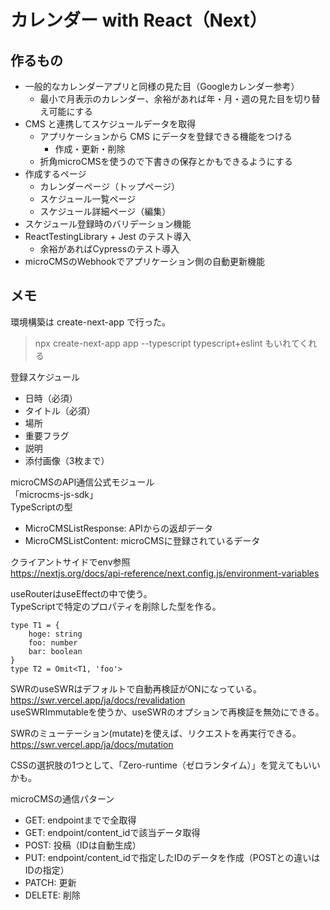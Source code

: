 # カレンダー with React（Next）
## 作るもの
- 一般的なカレンダーアプリと同様の見た目（Googleカレンダー参考）
  - 最小で月表示のカレンダー、余裕があれば年・月・週の見た目を切り替え可能にする
- CMS と連携してスケジュールデータを取得
  - アプリケーションから CMS にデータを登録できる機能をつける
    - 作成・更新・削除
  - 折角microCMSを使うので下書きの保存とかもできるようにする
- 作成するページ
  - カレンダーページ（トップページ）
  - スケジュール一覧ページ
  - スケジュール詳細ページ（編集）
- スケジュール登録時のバリデーション機能
- ReactTestingLibrary + Jest のテスト導入
  - 余裕があればCypressのテスト導入
- microCMSのWebhookでアプリケーション側の自動更新機能

## メモ

環境構築は create-next-app で行った。  

> npx create-next-app app --typescript
> typescript+eslint もいれてくれる

登録スケジュール  
- 日時（必須）
- タイトル（必須）
- 場所
- 重要フラグ
- 説明
- 添付画像（3枚まで）

microCMSのAPI通信公式モジュール  
「microcms-js-sdk」  
TypeScriptの型  
- MicroCMSListResponse<T>: APIからの返却データ
- MicroCMSListContent: microCMSに登録されているデータ

クライアントサイドでenv参照  
https://nextjs.org/docs/api-reference/next.config.js/environment-variables  

useRouterはuseEffectの中で使う。  
TypeScriptで特定のプロパティを削除した型を作る。  
```
type T1 = {
    hoge: string
    foo: number
    bar: boolean
}
type T2 = Omit<T1, 'foo'>
```

SWRのuseSWRはデフォルトで自動再検証がONになっている。  
https://swr.vercel.app/ja/docs/revalidation  
useSWRImmutableを使うか、useSWRのオプションで再検証を無効にできる。  

SWRのミューテーション(mutate)を使えば、リクエストを再実行できる。  
https://swr.vercel.app/ja/docs/mutation  

CSSの選択肢の1つとして、「Zero-runtime（ゼロランタイム）」を覚えてもいいかも。  

microCMSの通信パターン  
- GET: endpointまでで全取得
- GET: endpoint/content_idで該当データ取得
- POST: 投稿（IDは自動生成）
- PUT: endpoint/content_idで指定したIDのデータを作成（POSTとの違いはIDの指定）
- PATCH: 更新
- DELETE: 削除